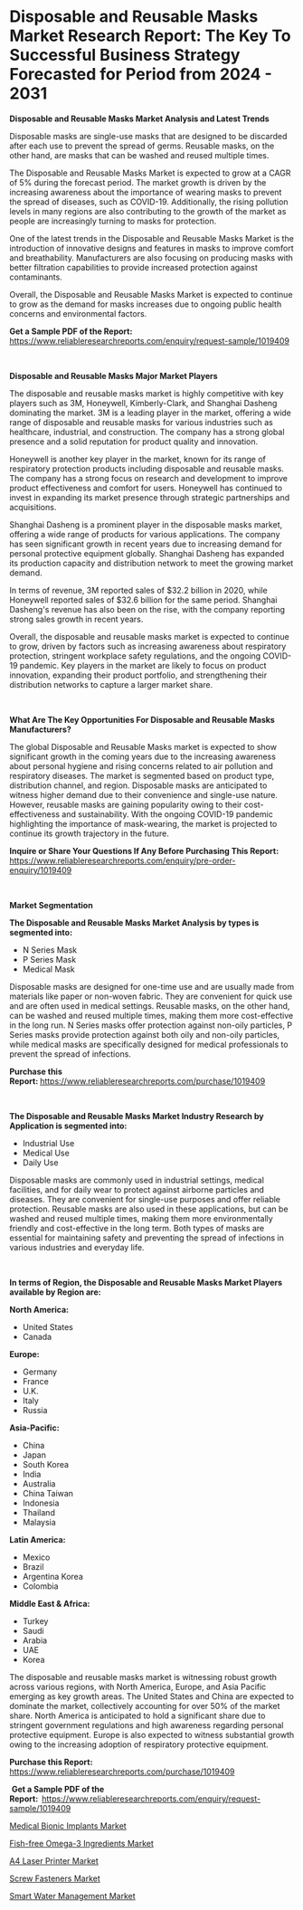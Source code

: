<p><h1>Disposable and Reusable Masks Market Research Report: The Key To Successful Business Strategy Forecasted for Period from 2024 - 2031</h1></p><p><strong>Disposable and Reusable Masks Market Analysis and Latest Trends</strong></p>
<p><p>Disposable masks are single-use masks that are designed to be discarded after each use to prevent the spread of germs. Reusable masks, on the other hand, are masks that can be washed and reused multiple times.</p><p>The Disposable and Reusable Masks Market is expected to grow at a CAGR of 5% during the forecast period. The market growth is driven by the increasing awareness about the importance of wearing masks to prevent the spread of diseases, such as COVID-19. Additionally, the rising pollution levels in many regions are also contributing to the growth of the market as people are increasingly turning to masks for protection.</p><p>One of the latest trends in the Disposable and Reusable Masks Market is the introduction of innovative designs and features in masks to improve comfort and breathability. Manufacturers are also focusing on producing masks with better filtration capabilities to provide increased protection against contaminants.</p><p>Overall, the Disposable and Reusable Masks Market is expected to continue to grow as the demand for masks increases due to ongoing public health concerns and environmental factors.</p></p>
<p><strong>Get a Sample PDF of the Report:&nbsp;</strong> <a href="https://www.reliableresearchreports.com/enquiry/request-sample/1019409">https://www.reliableresearchreports.com/enquiry/request-sample/1019409</a></p>
<p>&nbsp;</p>
<p><strong>Disposable and Reusable Masks Major Market Players</strong></p>
<p><p>The disposable and reusable masks market is highly competitive with key players such as 3M, Honeywell, Kimberly-Clark, and Shanghai Dasheng dominating the market. 3M is a leading player in the market, offering a wide range of disposable and reusable masks for various industries such as healthcare, industrial, and construction. The company has a strong global presence and a solid reputation for product quality and innovation.</p><p>Honeywell is another key player in the market, known for its range of respiratory protection products including disposable and reusable masks. The company has a strong focus on research and development to improve product effectiveness and comfort for users. Honeywell has continued to invest in expanding its market presence through strategic partnerships and acquisitions.</p><p>Shanghai Dasheng is a prominent player in the disposable masks market, offering a wide range of products for various applications. The company has seen significant growth in recent years due to increasing demand for personal protective equipment globally. Shanghai Dasheng has expanded its production capacity and distribution network to meet the growing market demand.</p><p>In terms of revenue, 3M reported sales of $32.2 billion in 2020, while Honeywell reported sales of $32.6 billion for the same period. Shanghai Dasheng's revenue has also been on the rise, with the company reporting strong sales growth in recent years.</p><p>Overall, the disposable and reusable masks market is expected to continue to grow, driven by factors such as increasing awareness about respiratory protection, stringent workplace safety regulations, and the ongoing COVID-19 pandemic. Key players in the market are likely to focus on product innovation, expanding their product portfolio, and strengthening their distribution networks to capture a larger market share.</p></p>
<p>&nbsp;</p>
<p><strong>What Are The Key Opportunities For Disposable and Reusable Masks Manufacturers?</strong></p>
<p><p>The global Disposable and Reusable Masks market is expected to show significant growth in the coming years due to the increasing awareness about personal hygiene and rising concerns related to air pollution and respiratory diseases. The market is segmented based on product type, distribution channel, and region. Disposable masks are anticipated to witness higher demand due to their convenience and single-use nature. However, reusable masks are gaining popularity owing to their cost-effectiveness and sustainability. With the ongoing COVID-19 pandemic highlighting the importance of mask-wearing, the market is projected to continue its growth trajectory in the future.</p></p>
<p><strong>Inquire or Share Your Questions If Any Before Purchasing This Report:</strong> <a href="https://www.reliableresearchreports.com/enquiry/pre-order-enquiry/1019409">https://www.reliableresearchreports.com/enquiry/pre-order-enquiry/1019409</a></p>
<p>&nbsp;</p>
<p><strong>Market Segmentation</strong></p>
<p><strong>The Disposable and Reusable Masks Market Analysis by types is segmented into:</strong></p>
<p><ul><li>N Series Mask</li><li>P Series Mask</li><li>Medical Mask</li></ul></p>
<p><p>Disposable masks are designed for one-time use and are usually made from materials like paper or non-woven fabric. They are convenient for quick use and are often used in medical settings. Reusable masks, on the other hand, can be washed and reused multiple times, making them more cost-effective in the long run. N Series masks offer protection against non-oily particles, P Series masks provide protection against both oily and non-oily particles, while medical masks are specifically designed for medical professionals to prevent the spread of infections.</p></p>
<p><strong>Purchase this Report:&nbsp;</strong><a href="https://www.reliableresearchreports.com/purchase/1019409">https://www.reliableresearchreports.com/purchase/1019409</a></p>
<p>&nbsp;</p>
<p><strong>The Disposable and Reusable Masks Market Industry Research by Application is segmented into:</strong></p>
<p><ul><li>Industrial Use</li><li>Medical Use</li><li>Daily Use</li></ul></p>
<p><p>Disposable masks are commonly used in industrial settings, medical facilities, and for daily wear to protect against airborne particles and diseases. They are convenient for single-use purposes and offer reliable protection. Reusable masks are also used in these applications, but can be washed and reused multiple times, making them more environmentally friendly and cost-effective in the long term. Both types of masks are essential for maintaining safety and preventing the spread of infections in various industries and everyday life.</p></p>
<p>&nbsp;</p>
<p><strong>In terms of Region, the Disposable and Reusable Masks Market Players available by Region are:</strong></p>
<p>
    <p> <strong> North America: </strong>
        <ul>
            <li>United States</li>
            <li>Canada</li>
        </ul>
        </p> 
    <p> <strong> Europe: </strong>
        <ul>
            <li>Germany</li>
            <li>France</li>
            <li>U.K.</li>
            <li>Italy</li>
            <li>Russia</li>
        </ul>
        </p> 
    <p> <strong> Asia-Pacific: </strong>
        <ul>
            <li>China</li>
            <li>Japan</li>
            <li>South Korea</li>
            <li>India</li>
            <li>Australia</li>
            <li>China Taiwan</li>
            <li>Indonesia</li>
            <li>Thailand</li>
            <li>Malaysia</li>
        </ul>
        </p> 
    <p> <strong> Latin America: </strong>
        <ul>
            <li>Mexico</li>
            <li>Brazil</li>
            <li>Argentina Korea</li>
            <li>Colombia</li>
        </ul>
        </p> 
    <p> <strong> Middle East & Africa: </strong>
        <ul>
            <li>Turkey</li>
            <li>Saudi</li>
            <li>Arabia</li>
            <li>UAE</li>
            <li>Korea</li>
        </ul>
    </p>
    </p>
<p><p>The disposable and reusable masks market is witnessing robust growth across various regions, with North America, Europe, and Asia Pacific emerging as key growth areas. The United States and China are expected to dominate the market, collectively accounting for over 50% of the market share. North America is anticipated to hold a significant share due to stringent government regulations and high awareness regarding personal protective equipment. Europe is also expected to witness substantial growth owing to the increasing adoption of respiratory protective equipment.</p></p>
<p><strong>Purchase this Report: </strong><a href="https://www.reliableresearchreports.com/purchase/1019409">https://www.reliableresearchreports.com/purchase/1019409</a></p>
<p>&nbsp;<strong>Get a Sample PDF of the Report:&nbsp;&nbsp;</strong><a href="https://www.reliableresearchreports.com/enquiry/request-sample/1019409">https://www.reliableresearchreports.com/enquiry/request-sample/1019409</a></p>
<p><strong></strong></p>
<p><p><a href="https://github.com/RickHolmes3/Market-Research-Report-List-3/blob/main/medical-bionic-implants-market.md">Medical Bionic Implants Market</a></p><p><a href="https://github.com/Alonsoolds3wq1d81czn8rbol/Market-Research-Report-List-1/blob/main/fish-free-omega-3-ingredients-market.md">Fish-free Omega-3 Ingredients Market</a></p><p><a href="https://medium.com/p/625d30106396/edit">A4 Laser Printer Market</a></p><p><a href="https://medium.com/p/c139e6de4ef4/edit">Screw Fasteners Market</a></p><p><a href="https://medium.com/p/dfd823cc5524/edit">Smart Water Management Market</a></p></p>